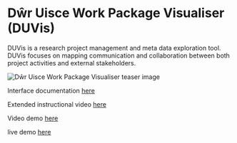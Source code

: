# Dŵr Uisce Work Package Visualiser (DUVis)
DUVis is a research project management and meta data exploration tool. DUVis focuses on mapping communication and collaboration between both project activities and external stakeholders.  


![Dŵr Uisce Work Package Visualiser teaser image](https://github.com/alexrigby/dwr-uisce-vis-react/blob/master/teaser2.png)


Interface documentation [here](https://github.com/alexrigby/dwr-uisce-vis-react/blob/master/DUVis%20interface%20instructions.pdf)

Extended instructional video [here](https://studio.youtube.com/video/iXEZA1tqFbE/edit)

Video demo [here](https://youtu.be/xm0ksZV1c30)

live demo [here](https://dwruisce.github.io/DUVis/)


